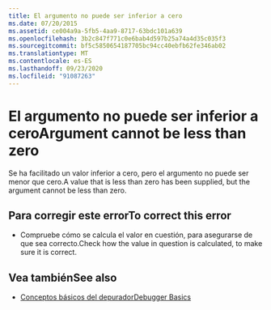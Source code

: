 ```yaml
---
title: El argumento no puede ser inferior a cero
ms.date: 07/20/2015
ms.assetid: ce004a9a-5fb5-4aa9-8717-63bdc101a639
ms.openlocfilehash: 3b2c847f771c0e6bab4d597b25a74a4d35c035f3
ms.sourcegitcommit: bf5c5850654187705bc94cc40ebfb62fe346ab02
ms.translationtype: MT
ms.contentlocale: es-ES
ms.lasthandoff: 09/23/2020
ms.locfileid: "91087263"
---
```

# <a name="argument-cannot-be-less-than-zero"></a><span data-ttu-id="64872-102">El argumento no puede ser inferior a cero</span><span class="sxs-lookup"><span data-stu-id="64872-102">Argument cannot be less than zero</span></span>

<span data-ttu-id="64872-103">Se ha facilitado un valor inferior a cero, pero el argumento no puede ser menor que cero.</span><span class="sxs-lookup"><span data-stu-id="64872-103">A value that is less than zero has been supplied, but the argument cannot be less than zero.</span></span>  
  
## <a name="to-correct-this-error"></a><span data-ttu-id="64872-104">Para corregir este error</span><span class="sxs-lookup"><span data-stu-id="64872-104">To correct this error</span></span>  
  
- <span data-ttu-id="64872-105">Compruebe cómo se calcula el valor en cuestión, para asegurarse de que sea correcto.</span><span class="sxs-lookup"><span data-stu-id="64872-105">Check how the value in question is calculated, to make sure it is correct.</span></span>  
  
## <a name="see-also"></a><span data-ttu-id="64872-106">Vea también</span><span class="sxs-lookup"><span data-stu-id="64872-106">See also</span></span>

- [<span data-ttu-id="64872-107">Conceptos básicos del depurador</span><span class="sxs-lookup"><span data-stu-id="64872-107">Debugger Basics</span></span>](/visualstudio/debugger/debugger-feature-tour)
